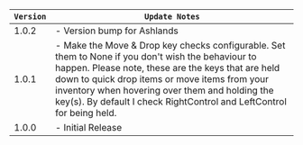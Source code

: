 | `Version` | `Update Notes`                                                                                                                                                                                                                                                                                                                       |
|-----------|--------------------------------------------------------------------------------------------------------------------------------------------------------------------------------------------------------------------------------------------------------------------------------------------------------------------------------------|
| 1.0.2     | - Version bump for Ashlands                                                                                                                                                                                                                                                                                                          |
| 1.0.1     | - Make the Move & Drop key checks configurable. Set them to None if you don't wish the behaviour to happen. Please note, these are the keys that are held down to quick drop items or move items from your inventory when hovering over them and holding the key(s). By default I check RightControl and LeftControl for being held. |
| 1.0.0     | - Initial Release                                                                                                                                                                                                                                                                                                                    |